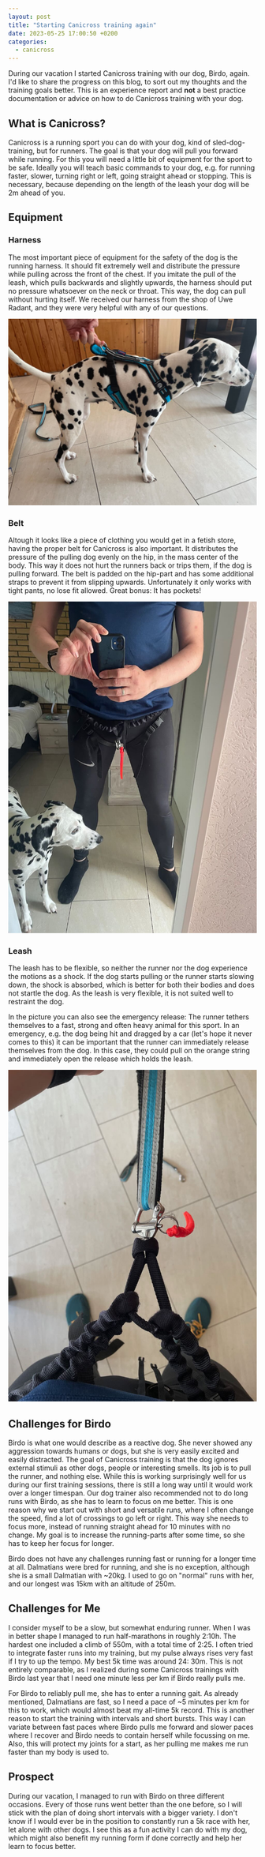 ```yaml
---
layout: post
title: "Starting Canicross training again"
date: 2023-05-25 17:00:50 +0200
categories:
  - canicross
---
```


During our vacation I started Canicross training with our dog, Birdo, again. I'd like to share the progress on this
blog, to
sort out my thoughts and the training goals better. This is an experience report and **not** a best practice
documentation or advice on how to do Canicross training with your dog.

## What is Canicross?

Canicross is a running sport you can do with your dog, kind of sled-dog-training, but for runners. The goal is that your
dog will pull you forward while running. For this you will need a little bit of equipment for the sport to be safe.
Ideally you will teach basic commands to your dog, e.g. for running faster, slower, turning right or left, going
straight ahead or stopping. This is necessary, because depending on the length of the leash your dog will be 2m ahead of
you.

## Equipment

### Harness

The most important piece of equipment for the safety of the dog is the running harness. It should fit extremely well and
distribute the pressure while pulling across the front of the chest. If you imitate the pull of the leash, which pulls
backwards and slightly upwards, the harness should put no pressure whatsoever on the neck or throat. This way, the dog
can pull without hurting itself. We received our harness from the shop of Uwe Radant, and they were very helpful with
any of our questions.

![Picture of the harness on a dalmatian dog.](/assets/img/20230525/IMG_5257.jpeg)

### Belt

Altough it looks like a piece of clothing you would get in a fetish store, having the proper belt for Canicross is also
important. It distributes the pressure of the pulling dog evenly on the hip, in the mass center of the body. This way it
does not hurt the runners back or trips them, if the dog is pulling forward. The belt is padded on the hip-part and has
some additional straps to prevent it from slipping upwards. Unfortunately it only works with tight pants, no lose fit
allowed. Great bonus: It has pockets!

![Picture of the Canicross belt on myself](/assets/img/20230525/IMG_5254.jpeg)

### Leash

The leash has to be flexible, so neither the runner nor the dog experience the motions as a shock. If the dog starts
pulling or the runner starts slowing down, the shock is absorbed, which is better for both their bodies and does not
startle the dog. As the leash is very flexible, it is not suited well to restraint the dog.

In the picture you can also see the emergency release: The runner tethers themselves to a fast, strong
and often heavy animal for this sport. In an emergency, e.g. the dog being hit and dragged by a car (let's hope it never
comes to this) it can be important that the runner can immediately release themselves from the dog. In this case, they
could pull on the orange string and immediately open the release which holds the leash.

![The leash, connected to the belt](/assets/img/20230525/IMG_5259.jpeg)

## Challenges for Birdo

Birdo is what one would describe as a reactive dog. She never showed any aggression towards humans or dogs, but she is
very easily excited and easily distracted. The goal of Canicross training is that the dog ignores external stimuli as
other dogs, people or interesting smells. Its job is to pull the runner, and nothing else. While this is working
surprisingly well for us during our first training sessions, there is still a long way until it would work over a longer
timespan. Our dog trainer also recommended not to do long runs with Birdo, as she has to learn to focus on me better.
This is one reason why we start out with short and versatile runs, where I often change the speed, find a lot of
crossings to go left or right. This way she needs to focus more, instead of running straight ahead for 10 minutes with
no change. My goal is to increase the running-parts after some time, so she has to keep her focus for longer.

Birdo does not have any challenges running fast or running for a longer time at all. Dalmatians were bred for running,
and she is no exception, although she is a small Dalmatian with ~20kg. I used to go on "normal" runs with her, and our
longest was 15km with an altitude of 250m.

## Challenges for Me

I consider myself to be a slow, but somewhat enduring runner. When I was in better shape I managed to run half-marathons
in roughly 2:10h. The hardest one included a climb of 550m, with a total time of 2:25. I often tried to integrate faster
runs into my training, but my pulse always rises very fast if I try to up the tempo. My best 5k time was around 24:
30m. This is not entirely comparable, as I realized during some Canicross trainings with Birdo last year that I need
one minute less per km if Birdo really pulls me.

For Birdo to reliably pull me, she has to enter a running gait. As already mentioned, Dalmatians are fast, so I need a
pace of ~5 minutes per km for this to work, which would almost beat my all-time 5k record. This is another reason to
start the training with intervals and short bursts. This way I can variate between fast paces where Birdo pulls me
forward and slower paces where I recover and Birdo needs to contain herself while focussing on me. Also, this will
protect my joints for a start, as her pulling me makes me run faster than my body is used to.

## Prospect

<div class="strava-embed-placeholder" data-embed-type="activity" data-embed-id="9127241752"></div><script src="https://strava-embeds.com/embed.js"></script>

During our vacation, I managed to run with Birdo on three different occasions. Every of those runs went better than the
one before, so I will stick with the plan of doing short intervals with a bigger variety. I don't know if I would ever
be in the position to constantly run a 5k race with her, let alone with other dogs. I see this as a fun activity I can
do with my dog, which might also benefit my running form if done correctly and help her learn to focus better. 

